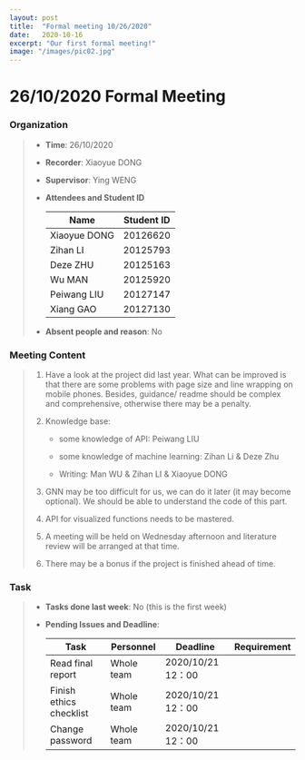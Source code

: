 ```yaml
---
layout: post
title:  "Formal meeting 10/26/2020"
date:   2020-10-16
excerpt: "Our first formal meeting!"
image: "/images/pic02.jpg"
---
```


# 26/10/2020 Formal Meeting



### Organization

> - **Time**: 26/10/2020
>
> - **Recorder**: Xiaoyue DONG
>
> - **Supervisor**: Ying WENG
>
> - **Attendees and Student ID**
>
>   | Name         | Student ID |
>   | ------------ | ---------- |
>   | Xiaoyue DONG | 20126620   |
>   | Zihan LI     | 20125793   |
>   | Deze ZHU     | 20125163   |
>   | Wu MAN       | 20125920   |
>   | Peiwang LIU  | 20127147   |
>   | Xiang GAO    | 20127130   |
>
> - **Absent people and reason**: No



### Meeting Content

> 1. Have a look at the project did last year. What can be improved is that there are some problems with page size and line wrapping on mobile phones. Besides, guidance/ readme should be complex and comprehensive, otherwise there may be a penalty.
>
> 2. Knowledge base: 
>
>    - some knowledge of API: Peiwang LIU
>
>    - some knowledge of machine learning: Zihan Li & Deze Zhu
>
>    - Writing: Man WU & Zihan LI & Xiaoyue DONG
>
> 3. GNN may be too difficult for us, we can do it later (it may become optional). We should be able to understand the code of this part.
>
> 4. API for visualized functions needs to be mastered.
>
> 5. A meeting will be held on Wednesday afternoon and literature review will be arranged at that time.
>
> 6. There may be a bonus if the project is finished ahead of time.



### Task

> - **Tasks done last week**: No (this is the first week)
>
> - **Pending Issues and Deadline**: 
>
>   | **Task**                 | **Personnel** | **Deadline**      | **Requirement** |
>   | ------------------------ | ------------- | ----------------- | --------------- |
>   | Read final  report       | Whole team    | 2020/10/21 12：00 |                 |
>   | Finish ethics  checklist | Whole team    | 2020/10/21 12：00 |                 |
>   | Change password          | Whole team    | 2020/10/21 12：00 |                 |
